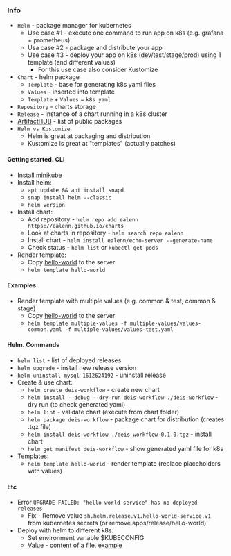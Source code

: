### Info
* `Helm` - package manager for kubernetes
    * Use case #1 - execute one command to run app on k8s (e.g. grafana + prometheus)
    * Usa case #2 - package and distribute your app
    * Use case #3 - deploy your app on k8s (dev/test/stage/prod) using 1 template (and different values)
        * For this use case also consider Kustomize
* `Chart` - helm package
    * `Template` - base for generating k8s yaml files
    * `Values` - inserted into template
    * `Template` + `Values` = `k8s yaml`
* `Repository` - charts storage
* `Release` - instance of a chart running in a k8s cluster
* [ArtifactHUB](https://artifacthub.io/packages/search?kind=0) - list of public packages
* `Helm vs Kustomize`
    * Helm is great at packaging and distribution
    * Kustomize is great at "templates" (actually patches)

#### Getting started. CLI
* Install [minikube](../minikube/minikube.md)
* Install helm:
    * `apt update && apt install snapd`
    * `snap install helm --classic`
    * `helm version`
* Install chart:
    * Add repository - `helm repo add ealenn https://ealenn.github.io/charts`
    * Look at charts in repository - `helm search repo ealenn`
    * Install chart - `helm install ealenn/echo-server --generate-name`
    * Check status - `helm list` or `kubectl get pods`
* Render template:
    * Copy [hello-world](charts/hello-world) to the server
    * `helm template hello-world`
    
#### Examples
* Render template with multiple values (e.g. common & test, common & stage)
    * Copy [hello-world](charts/multiple-values) to the server
    * `helm template multiple-values -f multiple-values/values-common.yaml -f multiple-values/values-test.yaml`
    
#### Helm. Commands
* `helm list` - list of deployed releases
* `helm upgrade` - install new release version
* `helm uninstall mysql-1612624192` - uninstall release
* Create & use chart:
    * `helm create deis-workflow` - create new chart
    * `helm install --debug --dry-run deis-workflow ./deis-workflow` - dry run (to check generated yaml)
    * `helm lint` - validate chart (execute from chart folder)
    * `helm package deis-workflow` - package chart for distribution (creates .tgz file)
    * `helm install deis-workflow ./deis-workflow-0.1.0.tgz` - install chart
    * `helm get manifest deis-workflow` - show generated yaml file for k8s
* Templates:
    * `helm template hello-world` - render template (replace placeholders with values)

#### Etc
* Error `UPGRADE FAILED: "hello-world-service" has no deployed releases`
    * Fix - Remove value `sh.helm.release.v1.hello-world-service.v1` from kubernetes secrets (or remove apps/release/hello-world)
* Deploy with helm to different k8s:
    * Set environment variable $KUBECONFIG
    * Value - content of a file, [example](../kubectl/extras/example.conf)
